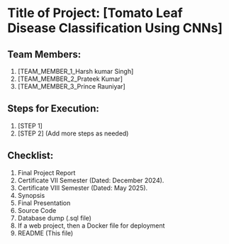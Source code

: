 # Title of Project: [Tomato Leaf Disease Classification Using CNNs]

## Team Members:
1. [TEAM_MEMBER_1_Harsh kumar Singh]
2. [TEAM_MEMBER_2_Prateek Kumar]
3. [TEAM_MEMBER_3_Prince Rauniyar]

## Steps for Execution:
1. [STEP 1]
2. [STEP 2]
   (Add more steps as needed)

## Checklist:
1. Final Project Report
2. Certificate VII Semester (Dated: December 2024).
3. Certificate VIII Semester (Dated: May 2025).
4. Synopsis
5. Final Presentation
6. Source Code
7. Database dump (.sql file)
8. If a web project, then a Docker file for deployment
9. README (This file)
